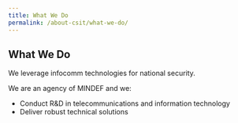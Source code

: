 ```yaml
---
title: What We Do
permalink: /about-csit/what-we-do/
---
```

## What We Do

We leverage infocomm technologies for national security.

We are an agency of MINDEF and we:

- Conduct R&D in telecommunications and information technology
- Deliver robust technical solutions